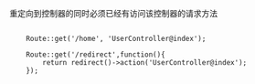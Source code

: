 重定向到控制器的同时必须已经有访问该控制器的请求方法

```

	Route::get('/home', 'UserController@index');
	
	Route::get('/redirect',function(){
		return redirect()->action('UserController@index');
	});
```




